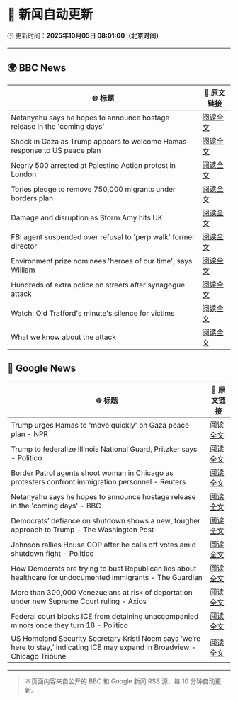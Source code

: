# 🧠 新闻自动更新

🕒 更新时间：**2025年10月05日 08:01:00（北京时间）**

---

## 🌍 BBC News

| 🌐 标题 | 🔗 原文链接 |
|--------|-------------|
| Netanyahu says he hopes to announce hostage release in the 'coming days' | [阅读全文](https://www.bbc.com/news/articles/c5yqv4lz0geo?at_medium=RSS&at_campaign=rss) |
| Shock in Gaza as Trump appears to welcome Hamas response to US peace plan | [阅读全文](https://www.bbc.com/news/articles/c15k199j1x3o?at_medium=RSS&at_campaign=rss) |
| Nearly 500 arrested at Palestine Action protest in London | [阅读全文](https://www.bbc.com/news/articles/ceq2e9x19g8o?at_medium=RSS&at_campaign=rss) |
| Tories pledge to remove 750,000 migrants under borders plan | [阅读全文](https://www.bbc.com/news/articles/c708g5x2yqzo?at_medium=RSS&at_campaign=rss) |
| Damage and disruption as Storm Amy hits UK | [阅读全文](https://www.bbc.com/news/articles/c0lky9nn948o?at_medium=RSS&at_campaign=rss) |
| FBI agent suspended over refusal to 'perp walk' former director | [阅读全文](https://www.bbc.com/news/articles/ce8052nz9m7o?at_medium=RSS&at_campaign=rss) |
| Environment prize nominees 'heroes of our time', says William | [阅读全文](https://www.bbc.com/news/articles/cz08591znr8o?at_medium=RSS&at_campaign=rss) |
| Hundreds of extra police on streets after synagogue attack | [阅读全文](https://www.bbc.com/news/articles/crkj50gd217o?at_medium=RSS&at_campaign=rss) |
| Watch: Old Trafford's minute's silence for victims | [阅读全文](https://www.bbc.com/news/videos/c89dnyz95k0o?at_medium=RSS&at_campaign=rss) |
| What we know about the attack | [阅读全文](https://www.bbc.com/news/articles/cd63p1djgd7o?at_medium=RSS&at_campaign=rss) |

## 📰 Google News

| 🌐 标题 | 🔗 原文链接 |
|--------|-------------|
| Trump urges Hamas to 'move quickly' on Gaza peace plan - NPR | [阅读全文](https://news.google.com/rss/articles/CBMifEFVX3lxTE9PWkRZM3Y2bHc4NDZwSkU1MUNpeEo4SmtUcjFEQlZMeTJpX2pvT3VoYTd1amlrTEZTT0dwcXFTamtyWWhqTGNXVWNEblA1MkpTQ1dENFVzN1hYZUs2Y1N6WkpFVGFZYVhfbjdCa2pfanRVYTJtTnRRUDZhclM?oc=5) |
| Trump to federalize Illinois National Guard, Pritzker says - Politico | [阅读全文](https://news.google.com/rss/articles/CBMihgFBVV95cUxQNWxPQTBCWjRMSEhTNUtHd3hCV2s0YTBtRXlIVV9Ybzd2bnVmZFVxQzF6VHB5eTBzOE1JaVNVYWxfenlaOU41eldkMzJTUHNyYkpPQ3BpTnRrNDRtMXpPNldOMFlVWjMzYWFqNnlfclJkT2RJMWRRM1c3LVBjRG5QYVFSQ0Z0QQ?oc=5) |
| Border Patrol agents shoot woman in Chicago as protesters confront immigration personnel - Reuters | [阅读全文](https://news.google.com/rss/articles/CBMiuAFBVV95cUxNeDc2RWpRQkc4Q0ZKdWxOX1dCeXdzMFg1UUx0b05ZN1A4Mi1qMG9EZmJCZDlwTWx4Mm5MX1o1QkV2RzAta1o4dkhoeUdWcjU5TkRIdGxmNFFUZmNFQkhRNHRwM2dCblNoa1cyVW9ZZEczQlhHU3Q5LWVQY01Vb3R4Qll0NWx5Qi1PcXIwYnFJcmRNWDIxd21IQy1kSmwzVkNqX1RFZ0NoMWlRNk04ZHhZMFZYaDMtWEg4?oc=5) |
| Netanyahu says he hopes to announce hostage release in the 'coming days' - BBC | [阅读全文](https://news.google.com/rss/articles/CBMiWkFVX3lxTFBhOURQQjBhMGZKc1AyaWw5b1VhdVJaUzZWbXBUNFI1dDFweEExZk8ydHBzZHJhNmdfR2VKZHRqVVVRREpaZGE1a005RFlWUVJDYnRQZlpLUXRqd9IBX0FVX3lxTFA5V04xUTlkbnBfY2RxU20zWGMya2NOUVQteW1QX2t2ZkdoNmN0QTZuMDgwbllJaVdQNENIX09kOHpOQjFXeFhTMUN1QmFPRkFCZm5ONmZZajlJMVBxdnN3?oc=5) |
| Democrats’ defiance on shutdown shows a new, tougher approach to Trump - The Washington Post | [阅读全文](https://news.google.com/rss/articles/CBMijwFBVV95cUxOeFlIal9SVEw0RzNQY0xUNWRGMW52VUQzNXZsQy1iZFZvclJ0UmxMYy1neVNfX3VTVVdObTNXNTJYX1VuWlRJTEcxaTFBT0ZYcjBYUmJNVWxkSkVmSExfQloxR0lxc0lLcjJuVld4T2Y2SkR6djB0WVJKU2NrWVgzRWgwWlZMaTMwZ2lmdUYwdw?oc=5) |
| Johnson rallies House GOP after he calls off votes amid shutdown fight - Politico | [阅读全文](https://news.google.com/rss/articles/CBMigwFBVV95cUxOU0U3d1VFTU1PUzd0SG9zVmZ3VkJmYU9HNWd2R1VXMUV4N2FqcTl4UWxCZ2R6cTFvWGlfWVhfaldoMW5Da1dXYXFzamlma1oxd0JCeXNJUlpuT19PYnYzWHA0VFhaVW1kQmRQWGg2Wjh3Mm1MTUNKZUp3dmhkTF9HcWZMRQ?oc=5) |
| How Democrats are trying to bust Republican lies about healthcare for undocumented immigrants - The Guardian | [阅读全文](https://news.google.com/rss/articles/CBMiqAFBVV95cUxPV1Fpdlo1VndsWFN0WTlyX0N6THo1bm1ubkcyY0I1WkZQaUxNVWZzR181TXBoYks3YjNJWmtPYldiZmRYWGhfT3JpZ0NOVXMxTjJsWVl6WV9MZXpySWdnMkQ5Z2xYa2g0WGQ3TG9lQ0NPVkRQM21GZVI3NHJNbm8zODFIVmNTTzFVMjdTNzVMX1l4b1VFZktTdUwtRnNHc2FkNjlQZ0FlWTg?oc=5) |
| More than 300,000 Venezuelans at risk of deportation under new Supreme Court ruling - Axios | [阅读全文](https://news.google.com/rss/articles/CBMiigFBVV95cUxQMFZmZ0cwbTNmQ0V1MVRxTW5BUzJZVVBuZ1ZfUThzeV9wWVF5Q3VpeGZVZ2t3QTJzMVpaclB5VUkxcHl3UWhEcEthWUhfcE9tcldtOTBIRzVhV2VjS0ZEa216LWZ1V0ZYMzh5eWY1VlFWUjNhcmItRTlJdVpEX1FDSUFBTU1FVXNEUHc?oc=5) |
| Federal court blocks ICE from detaining unaccompanied minors once they turn 18 - Politico | [阅读全文](https://news.google.com/rss/articles/CBMiigFBVV95cUxQZzB4UGF1d0IxUFRFb0RhY2V4YzAzbzYxX1hVTzV1b2hBalhZSmZxa24yVmJWNEozVUw5dVhxcEhxdkJRWkpqSzN4Rjg0Snk2V095Um9NN2xEZXdoX1JfTkp5aHRjMHpOR1dJd0FMUWtQaXZzTWdHZEhTcndORXA4bGUtZFl4ZjJhamc?oc=5) |
| US Homeland Security Secretary Kristi Noem says ‘we’re here to stay,’ indicating ICE may expand in Broadview - Chicago Tribune | [阅读全文](https://news.google.com/rss/articles/CBMikAFBVV95cUxPczkyT0NlWVVKaUlUNzNuTU9GOThPa2RjUWVVRFFNaWVJMExEMVM5RGNxNW0wVlNKUXlJN0RjTXk1OGFMRFVBY0hvNE8xQ2NQeTA3OFFHY1Z0Qm11NHZtOTVZaWpmR1FjOHIxVDhPd1p6V1FaOWhvb1lla3ViTmVORXNKVWV1bHRNTTNGMTRSR3Y?oc=5) |

---
> 本页面内容来自公开的 BBC 和 Google 新闻 RSS 源，每 10 分钟自动更新。
